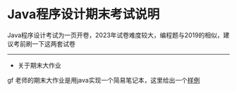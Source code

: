 # Java程序设计期末考试说明
Java程序设计考试为一页开卷，2023年试卷难度较大，编程题与2019的相似，建议考前刷一下这两套试卷

---
- 关于期末大作业

gf 老师的期末大作业是用java实现一个简易笔记本，这里给出一个[样例](https://github.com/w1362459758/java_notepad)
